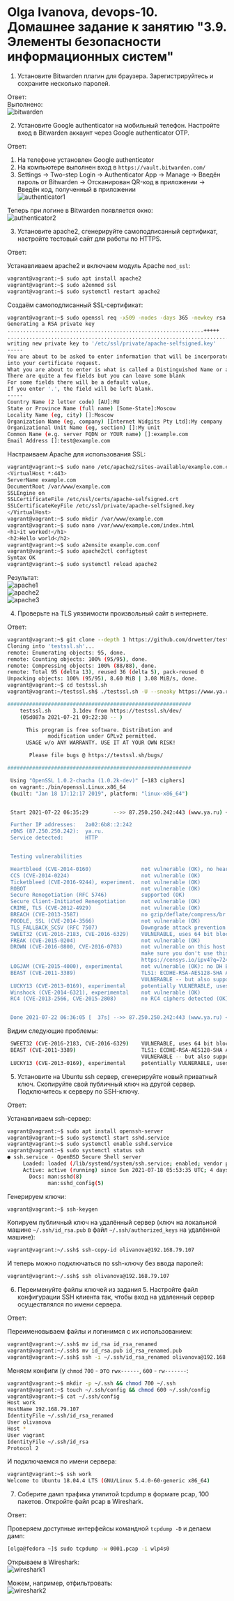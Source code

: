 # Olga Ivanova, devops-10. Домашнее задание к занятию "3.9. Элементы безопасности информационных систем"

1. Установите Bitwarden плагин для браузера. Зарегистрируйтесь и сохраните несколько паролей.

Ответ:  
Выполнено:  
![bitwarden](img/01.png)

2. Установите Google authenticator на мобильный телефон. Настройте вход в Bitwarden аккаунт через Google authenticator OTP.
   
Ответ:  
1) На телефоне установлен Google authenticator    
2) На компьютере выполнен вход в `https://vault.bitwarden.com/`  
3) Settings -> Two-step Login -> Authenticator App -> Manage -> Введён пароль от Bitwarden -> Отсканирован QR-код в приложении ->
Введён код, полученный в приложении  
![authenticator1](img/02_1.png)
   
Теперь при логине в Bitwarden появляется окно:  
![authenticator2](img/02_2.png)

3. Установите apache2, сгенерируйте самоподписанный сертификат, настройте тестовый сайт для работы по HTTPS.  

Ответ:  

Устанавливаем apache2 и включаем модуль Apache `mod_ssl`:  
```bash
vagrant@vagrant:~$ sudo apt install apache2
vagrant@vagrant:~$ sudo a2enmod ssl
vagrant@vagrant:~$ sudo systemctl restart apache2
```

Создаём самоподписанный SSL-сертификат:  
```bash
vagrant@vagrant:~$ sudo openssl req -x509 -nodes -days 365 -newkey rsa:2048 -keyout /etc/ssl/private/apache-selfsigned.key -out /etc/ssl/certs/apache-selfsigned.crt
Generating a RSA private key
...............................................................+++++
..............................................................................................................+++++
writing new private key to '/etc/ssl/private/apache-selfsigned.key'
-----
You are about to be asked to enter information that will be incorporated
into your certificate request.
What you are about to enter is what is called a Distinguished Name or a DN.
There are quite a few fields but you can leave some blank
For some fields there will be a default value,
If you enter '.', the field will be left blank.
-----
Country Name (2 letter code) [AU]:RU
State or Province Name (full name) [Some-State]:Moscow
Locality Name (eg, city) []:Moscow
Organization Name (eg, company) [Internet Widgits Pty Ltd]:My company
Organizational Unit Name (eg, section) []:My unit
Common Name (e.g. server FQDN or YOUR name) []:example.com
Email Address []:test@example.com
```  

Настраиваем Apache для использования SSL:
```bash
vagrant@vagrant:~$ sudo nano /etc/apache2/sites-available/example.com.conf
<VirtualHost *:443>
ServerName example.com
DocumentRoot /var/www/example.com
SSLEngine on
SSLCertificateFile /etc/ssl/certs/apache-selfsigned.crt
SSLCertificateKeyFile /etc/ssl/private/apache-selfsigned.key
</VirtualHost>
vagrant@vagrant:~$ sudo mkdir /var/www/example.com
vagrant@vagrant:~$ sudo nano /var/www/example.com/index.html
<h1>it worked!</h1>
<h2>Hello world</h2>
vagrant@vagrant:~$ sudo a2ensite example.com.conf
vagrant@vagrant:~$ sudo apache2ctl configtest
Syntax OK
vagrant@vagrant:~$ sudo systemctl reload apache2
```

Результат:  
![apache1](img/03_1.png)  
![apache2](img/03_2.png)  
![apache3](img/03_3.png)  

4. Проверьте на TLS уязвимости произвольный сайт в интернете.

Ответ:  
```bash
vagrant@vagrant:~$ git clone --depth 1 https://github.com/drwetter/testssl.sh.git
Cloning into 'testssl.sh'...
remote: Enumerating objects: 95, done.
remote: Counting objects: 100% (95/95), done.
remote: Compressing objects: 100% (88/88), done.
remote: Total 95 (delta 13), reused 36 (delta 5), pack-reused 0
Unpacking objects: 100% (95/95), 8.60 MiB | 3.08 MiB/s, done.
vagrant@vagrant:~$ cd testssl.sh
vagrant@vagrant:~/testssl.sh$ ./testssl.sh -U --sneaky https://www.ya.ru/     

###########################################################
    testssl.sh       3.1dev from https://testssl.sh/dev/
    (05d087a 2021-07-21 09:22:38 -- )

      This program is free software. Distribution and
             modification under GPLv2 permitted.
      USAGE w/o ANY WARRANTY. USE IT AT YOUR OWN RISK!

       Please file bugs @ https://testssl.sh/bugs/

###########################################################

 Using "OpenSSL 1.0.2-chacha (1.0.2k-dev)" [~183 ciphers]
 on vagrant:./bin/openssl.Linux.x86_64
 (built: "Jan 18 17:12:17 2019", platform: "linux-x86_64")


 Start 2021-07-22 06:35:29        -->> 87.250.250.242:443 (www.ya.ru) <<--

 Further IP addresses:   2a02:6b8::2:242 
 rDNS (87.250.250.242):  ya.ru.
 Service detected:       HTTP


 Testing vulnerabilities 

 Heartbleed (CVE-2014-0160)                not vulnerable (OK), no heartbeat extension
 CCS (CVE-2014-0224)                       not vulnerable (OK)
 Ticketbleed (CVE-2016-9244), experiment.  not vulnerable (OK)
 ROBOT                                     not vulnerable (OK)
 Secure Renegotiation (RFC 5746)           supported (OK)
 Secure Client-Initiated Renegotiation     not vulnerable (OK)
 CRIME, TLS (CVE-2012-4929)                not vulnerable (OK)
 BREACH (CVE-2013-3587)                    no gzip/deflate/compress/br HTTP compression (OK)  - only supplied "/" tested
 POODLE, SSL (CVE-2014-3566)               not vulnerable (OK)
 TLS_FALLBACK_SCSV (RFC 7507)              Downgrade attack prevention supported (OK)
 SWEET32 (CVE-2016-2183, CVE-2016-6329)    VULNERABLE, uses 64 bit block ciphers
 FREAK (CVE-2015-0204)                     not vulnerable (OK)
 DROWN (CVE-2016-0800, CVE-2016-0703)      not vulnerable on this host and port (OK)
                                           make sure you don't use this certificate elsewhere with SSLv2 enabled services
                                           https://censys.io/ipv4?q=724838BEE5F168498080A4F51507817CF56AA6FFF0426DC23233D2DC9BE63C4F could help you to find out
 LOGJAM (CVE-2015-4000), experimental      not vulnerable (OK): no DH EXPORT ciphers, no DH key detected with <= TLS 1.2
 BEAST (CVE-2011-3389)                     TLS1: ECDHE-RSA-AES128-SHA AES128-SHA DES-CBC3-SHA 
                                           VULNERABLE -- but also supports higher protocols  TLSv1.1 TLSv1.2 (likely mitigated)
 LUCKY13 (CVE-2013-0169), experimental     potentially VULNERABLE, uses cipher block chaining (CBC) ciphers with TLS. Check patches
 Winshock (CVE-2014-6321), experimental    not vulnerable (OK)
 RC4 (CVE-2013-2566, CVE-2015-2808)        no RC4 ciphers detected (OK)


 Done 2021-07-22 06:36:05 [  37s] -->> 87.250.250.242:443 (www.ya.ru) <<--
```

Видим следующие проблемы:  
```bash
 SWEET32 (CVE-2016-2183, CVE-2016-6329)    VULNERABLE, uses 64 bit block ciphers
 BEAST (CVE-2011-3389)                     TLS1: ECDHE-RSA-AES128-SHA AES128-SHA DES-CBC3-SHA 
                                           VULNERABLE -- but also supports higher protocols  TLSv1.1 TLSv1.2 (likely mitigated)
 LUCKY13 (CVE-2013-0169), experimental     potentially VULNERABLE, uses cipher block chaining (CBC) ciphers with TLS. Check patches
```

5. Установите на Ubuntu ssh сервер, сгенерируйте новый приватный ключ. Скопируйте свой публичный ключ на другой сервер. 
   Подключитесь к серверу по SSH-ключу.

Ответ:  

Устанавливаем ssh-сервер:  
```bash
vagrant@vagrant:~$ sudo apt install openssh-server
vagrant@vagrant:~$ sudo systemctl start sshd.service
vagrant@vagrant:~$ sudo systemctl enable sshd.service
vagrant@vagrant:~$ sudo systemctl status ssh
● ssh.service - OpenBSD Secure Shell server
     Loaded: loaded (/lib/systemd/system/ssh.service; enabled; vendor preset: enabled)
     Active: active (running) since Sun 2021-07-18 05:53:35 UTC; 4 days ago
       Docs: man:sshd(8)
             man:sshd_config(5)
```

Генерируем ключи:
```bash
vagrant@vagrant:~$ ssh-keygen
```

Копируем публичный ключ на удалённый сервер (ключ на локальной машине `~/.ssh/id_rsa.pub` в файл `~/.ssh/authorized_keys` на удалённой машине):
```bash
vagrant@vagrant:~/.ssh$ ssh-copy-id olivanova@192.168.79.107
```

И теперь можно подключаться по ssh-ключу без ввода паролей:  
```bash
vagrant@vagrant:~/.ssh$ ssh olivanova@192.168.79.107
```

6. Переименуйте файлы ключей из задания 5. Настройте файл конфигурации SSH клиента так, чтобы вход на удаленный сервер 
   осуществлялся по имени сервера.

Ответ:  

Переименовываем файлы и логинимся с их использованием:
```bash
vagrant@vagrant:~/.ssh$ mv id_rsa id_rsa_renamed
vagrant@vagrant:~/.ssh$ mv id_rsa.pub id_rsa_renamed.pub
vagrant@vagrant:~/.ssh$ ssh -i ~/.ssh/id_rsa_renamed olivanova@192.168.79.107
```

Меняем конфиги (у `chmod` `700` - это `rwx------`, `600` - `rw-------`:  
```bash
vagrant@vagrant:~$ mkdir -p ~/.ssh && chmod 700 ~/.ssh
vagrant@vagrant:~$ touch ~/.ssh/config && chmod 600 ~/.ssh/config
vagrant@vagrant:~$ cat ~/.ssh/config
Host work
HostName 192.168.79.107
IdentityFile ~/.ssh/id_rsa_renamed
User olivanova
Host *
User vagrant
IdentityFile ~/.ssh/id_rsa
Protocol 2
```

И подключаемся по имени сервера:  
```bash
vagrant@vagrant:~$ ssh work
Welcome to Ubuntu 18.04.4 LTS (GNU/Linux 5.4.0-60-generic x86_64)
```

7. Соберите дамп трафика утилитой tcpdump в формате pcap, 100 пакетов. Откройте файл pcap в Wireshark.

Ответ:  

Проверяем доступные интерфейсы командной `tcpdump -D` и делаем дамп:  
```bash
[olga@fedora ~]$ sudo tcpdump -w 0001.pcap -i wlp4s0
```

Открываем в Wireshark:  
![wireshark1](img/07_1.png)  

Можем, например, отфильтровать:  
![wireshark2](img/07_2.png)  
